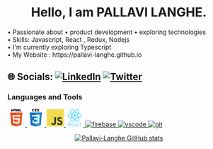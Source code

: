 <h1 align="center">Hello, I am
PALLAVI LANGHE.</h1>
<div>
<p>
• Passionate about • product development • exploring technologies <br/>
• Skills: Javascript, React , Redux, Nodejs <br/>
• I'm currently exploring Typescript <br/>
• My Website : https://pallavi-langhe.github.io <br/>
</p>
</div>

## 🌐 Socials: [![LinkedIn](https://img.shields.io/badge/LinkedIn-%230077B5.svg?logo=linkedin&logoColor=white)](https://www.linkedin.com/in/pallavilanghe/) [![Twitter](https://img.shields.io/badge/Twitter-%231DA1F2.svg?logo=Twitter&logoColor=white)](https://twitter.com/pallavilanghe17/)
<h3 align="left">Languages and Tools</h3>
<p align="left">
    <a href="https://www.w3.org/html/" target="_blank"> <img src="https://raw.githubusercontent.com/devicons/devicon/master/icons/html5/html5-original-wordmark.svg" alt="html5" width="40" height="40"/> </a>
    <a href="https://www.w3schools.com/css/" target="_blank"> <img src="https://raw.githubusercontent.com/devicons/devicon/master/icons/css3/css3-original-wordmark.svg" alt="css3" width="40" height="40"/> </a>
    <a href="https://developer.mozilla.org/en-US/docs/Web/JavaScript" target="_blank"> <img src="https://raw.githubusercontent.com/devicons/devicon/master/icons/javascript/javascript-original.svg" alt="javascript" width="40" height="40"/> </a>
<a href="https://reactjs.org/" target="_blank"> <img src="https://raw.githubusercontent.com/devicons/devicon/master/icons/react/react-original-wordmark.svg" alt="react" width="40" height="40"/> </a>
<a href="" target="_blank"> <img src="https://www.vectorlogo.zone/logos/firebase/firebase-icon.svg" alt="firebase" width="40" height="40"/> </a>
<a href="" target="_blank"> <img src="https://www.vectorlogo.zone/logos/visualstudio_code/visualstudio_code-icon.svg" alt="vscode" width="40" height="40"/> </a>
<a href="" target="_blank"> <img src="https://www.vectorlogo.zone/logos/git-scm/git-scm-icon.svg" alt="git" width="40" height="40"/> </a>
<div align="center">
<div align="center">


    

<a href="https://github.com/Pallavi-Langhe"><img src="https://github-readme-stats.vercel.app/api?username=Pallavi-Langhe&show_icons=true&hide=&count_private=true&title_color=0891b2&text_color=ffffff&icon_color=0891b2&bg_color=1c1917&hide_border=true&show_icons=true" alt="Pallavi-Langhe GitHub stats" /></a> 


<!-- <td width="45%">
 <a href="http://www.github.com/Pallavi-Langhe"><img src="https://github-readme-streak.vercel.app/api?username=Pallavi-Langhe&stroke=ffffff&background=1c1917&ring=0891b2&fire=0891b2&currStreakNum=ffffff&currStreakLabel=0891b2&sideNums=ffffff&sideLabels=ffffff&dates=ffffff&hide_border=true" /></a>
</table> 
<table>
<tr>
</div>
</td>
</tr>
<td width="50%">-->

